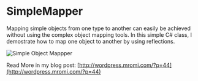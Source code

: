 # SimpleMapper
Mapping simple objects from one type to another can easily be achieved without using the complex object mapping tools.
In this simple C# class, I demostrate how to map one object to another by using  reflections.

![Simple Object Mappper](http://wordpress.mromi.com/wp-content/uploads/2014/10/ObjectMapping.png)

Read More in my blog post: [http://wordpress.mromi.com/?p=44](http://wordpress.mromi.com/?p=44)
